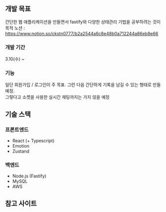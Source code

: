 ## 개발 목표

간단한 웹 애플리케이션을 만들면서 fastify와 다양한 상태관리 기법을 공부하려는 것이 목적
노션 : https://www.notion.so/ckstn0777/b2a2544a6c8e48b0a712244a86eb8e66

### 개발 기간

3.10(수) ~

### 기능

일단 회원가입 / 로그인이 주 목표. 그런 다음 간단하게 기록을 남길 수 있는 형태로 만들 예정. <br>
그렇다고 소켓을 사용한 실시간 채팅까지는 가지 않을 예정

## 기술 스택

### 프론트엔드

- React (+ Typescript)
- Emotion
- Zustand

### 백엔드

- Node.js (Fastify)
- MySQL
- AWS

## 참고 사이트
